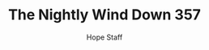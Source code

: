 ---
image: /assets/img/nwd/357_nwd_psalm_19_14_niv.png
title: The Nightly Wind Down 357
categories:
  - The Nightly Wind Down
author: Hope Staff
notes: The Nightly Wind Down 357
embed: >-
  EMBED_GOES_HERE
transcript: >-
  SOME LINES OF TEXT START HERE
---